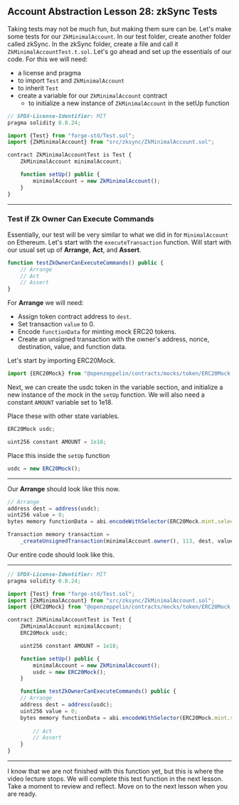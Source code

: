 ## Account Abstraction Lesson 28: zkSync Tests

Taking tests may not be much fun, but making them sure can be. Let's make some tests for our `ZkMinimalAccount`. In our test folder, create another folder called zkSync. In the zkSync folder, create a file and call it `ZkMinimalAccountTest.t.sol`. Let's go ahead and set up the essentials of our code. For this we will need:

- a license and pragma
- to import `Test` and `ZkMinimalAccount`
- to inherit `Test`
- create a variable for our `ZkMinimalAccount` contract
  - to initialize a new instance of `ZkMinimalAccount` in the setUp function

```js
// SPDX-License-Identifier: MIT
pragma solidity 0.8.24;

import {Test} from "forge-std/Test.sol";
import {ZkMinimalAccount} from "src/zksync/ZkMinimalAccount.sol";

contract ZkMinimalAccountTest is Test {
    ZkMinimalAccount minimalAccount;    

    function setUp() public {
        minimalAccount = new ZkMinimalAccount();        
    }
}
```
---
### Test if Zk Owner Can Execute Commands

Essentially, our test will be very similar to what we did in for `MinimalAccount` on Ethereum. Let's start with the `executeTransaction` function. Will start with our usual set up of **Arrange**, **Act**, and **Assert**.

```js
function testZkOwnerCanExecuteCommands() public {
    // Arrange
    // Act
    // Assert
}
```

For **Arrange** we will need:

- Assign token contract address to `dest`.
- Set transaction `value` to 0.
- Encode `functionData` for minting mock ERC20 tokens.
- Create an unsigned transaction with the owner's address, nonce, destination, value, and function data.

Let's start by importing ERC20Mock.

```js
import {ERC20Mock} from "@openzeppelin/contracts/mocks/token/ERC20Mock.sol";
```

Next, we can create the usdc token in the variable section, and initialize a new instance of the mock in the `setUp` function. We will also need a constant `AMOUNT` variable set to 1e18.

Place these with other state variables. 
```js
ERC20Mock usdc;

uint256 constant AMOUNT = 1e18;
```
Place this inside the `setUp` function
```js
usdc = new ERC20Mock();
```
---

Our **Arrange** should look like this now. 

```js
// Arrange
address dest = address(usdc);
uint256 value = 0;
bytes memory functionData = abi.encodeWithSelector(ERC20Mock.mint.selector, address(minimalAccount), AMOUNT);

Transaction memory transaction =
    _createUnsignedTransaction(minimalAccount.owner(), 113, dest, value, functionData);
```

Our entire code should look like this. 

---
```js
// SPDX-License-Identifier: MIT
pragma solidity 0.8.24;

import {Test} from "forge-std/Test.sol";
import {ZkMinimalAccount} from "src/zksync/ZkMinimalAccount.sol";
import {ERC20Mock} from "@openzeppelin/contracts/mocks/token/ERC20Mock.sol";

contract ZkMinimalAccountTest is Test {
    ZkMinimalAccount minimalAccount;
    ERC20Mock usdc;

    uint256 constant AMOUNT = 1e18;

    function setUp() public {
        minimalAccount = new ZkMinimalAccount();
        usdc = new ERC20Mock();
    }

    function testZkOwnerCanExecuteCommands() public {
    // Arrange
    address dest = address(usdc);
    uint256 value = 0;
    bytes memory functionData = abi.encodeWithSelector(ERC20Mock.mint.selector, address(minimalAccount), AMOUNT);
    
        // Act
        // Assert
    }
}
```
---

I know that we are not finished with this function yet, but this is where the video lecture stops. We will complete this test function in the next lesson. Take a moment to review and reflect. Move on to the next lesson when you are ready.